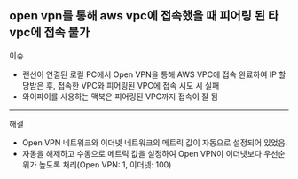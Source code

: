 ## open vpn를 통해 aws vpc에 접속했을 때 피어링 된 타 vpc에 접속 불가
이슈
- 랜선이 연결된 로컬 PC에서 Open VPN을 통해 AWS VPC에 접속 완료하여 IP 할당받은 후, 접속한 VPC와 피어링된 VPC에 접속 시도 시 실패
- 와이파이를 사용하는 맥북은 피어링된 VPC까지 접속이 잘 됨  

---
해결
- Open VPN 네트워크와 이더넷 네트워크의 메트릭 값이 자동으로 설정되어 있었음.
- 자동을 해제하고 수동으로 메트릭 값을 설정하여 Open VPN이 이더넷보다 우선순위가 높도록 처리(Open VPN: 1, 이더넷: 100)

